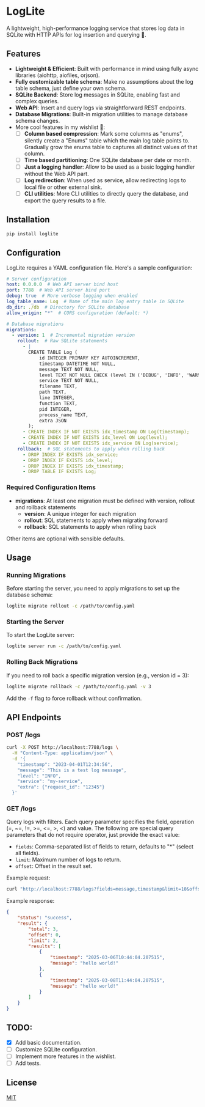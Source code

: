 # LogLite

A lightweight, high-performance logging service that stores log data in SQLite with HTTP APIs for log insertion and querying 📝.

## Features

- **Lightweight & Efficient**: Built with performance in mind using fully async libraries (aiohttp, aiofiles, orjson).
- **Fully customizable table schema**: Make no assumptions about the log table schema, just define your own schema.
- **SQLite Backend**: Store log messages in SQLite, enabling fast and complex queries.
- **Web API**: Insert and query logs via straightforward REST endpoints.
- **Database Migrations**: Built-in migration utilities to manage database schema changes.
- More cool features in my wishlist 👀:
  - [ ] **Column based compression**: Mark some columns as "enums", silently create a "Enums" table which the main log table points to. Gradually grow the enums table to 
  captures all distinct values of that column.
  - [ ] **Time based partitioning**: One SQLite database per date or month.
  - [ ] **Just a logging handler**: Allow to be used as a basic logging handler without the Web API part.
  - [ ] **Log redirection**: When used as service, allow redirecting logs to local file or other external sink.
  - [ ] **CLI utilities**: More CLI utilities to directly query the database, and export the query results to a file.

## Installation

```bash
pip install loglite
```

## Configuration

LogLite requires a YAML configuration file. Here's a sample configuration:

```yaml
# Server configuration
host: 0.0.0.0  # Web API server bind host
port: 7788  # Web API server bind port
debug: true  # More verbose logging when enabled
log_table_name: Log  # Name of the main log entry table in SQLite
db_dir: ./db  # Directory for SQLite database
allow_origin: "*"  # CORS configuration (default: *)

# Database migrations
migrations:
  - version: 1  # Incremental migration version
    rollout:  # Raw SQLite statements
      - |
        CREATE TABLE Log (
            id INTEGER PRIMARY KEY AUTOINCREMENT,
            timestamp DATETIME NOT NULL,
            message TEXT NOT NULL,
            level TEXT NOT NULL CHECK (level IN ('DEBUG', 'INFO', 'WARNING', 'ERROR', 'CRITICAL')),
            service TEXT NOT NULL,
            filename TEXT,
            path TEXT,
            line INTEGER,
            function TEXT,
            pid INTEGER,
            process_name TEXT,
            extra JSON
        );
      - CREATE INDEX IF NOT EXISTS idx_timestamp ON Log(timestamp);
      - CREATE INDEX IF NOT EXISTS idx_level ON Log(level);
      - CREATE INDEX IF NOT EXISTS idx_service ON Log(service);
    rollback:  # SQL statements to apply when rolling back
      - DROP INDEX IF EXISTS idx_service;
      - DROP INDEX IF EXISTS idx_level;
      - DROP INDEX IF EXISTS idx_timestamp;
      - DROP TABLE IF EXISTS Log;
```

### Required Configuration Items

- **migrations**: At least one migration must be defined with version, rollout and rollback statements
  - **version**: A unique integer for each migration
  - **rollout**: SQL statements to apply when migrating forward
  - **rollback**: SQL statements to apply when rolling back

Other items are optional with sensible defaults.

## Usage

### Running Migrations

Before starting the server, you need to apply migrations to set up the database schema:

```bash
loglite migrate rollout -c /path/to/config.yaml
```

### Starting the Server

To start the LogLite server:

```bash
loglite server run -c /path/to/config.yaml
```

### Rolling Back Migrations

If you need to roll back a specific migration version (e.g., version id = 3):

```bash
loglite migrate rollback -c /path/to/config.yaml -v 3
```

Add the `-f` flag to force rollback without confirmation.

## API Endpoints

### POST /logs

```bash
curl -X POST http://localhost:7788/logs \
  -H "Content-Type: application/json" \
  -d '{
    "timestamp": "2023-04-01T12:34:56",
    "message": "This is a test log message",
    "level": "INFO",
    "service": "my-service",
    "extra": {"request_id": "12345"}
  }'
```

### GET /logs

Query logs with filters. Each query parameter specifies the field, operation (=, ~=, !=, >=, <=, >, <) and value. The following are special query parameters that do not require operator, just provide the exact value:

- ``fields``: Comma-separated list of fields to return, defaults to "*" (select all fields).
- ``limit``: Maximum number of logs to return.
- ``offset``: Offset in the result set.


Example request:
```bash
curl "http://localhost:7788/logs?fields=message,timestamp&limit=10&offset=0&level=>INFO&service==backend&timestamp=>=2023-04-01T00:00:00"
```

Example response:

```json
{
    "status": "success",
    "result": {
        "total": 3,
        "offset": 0,
        "limit": 2,
        "results": [
            {
                "timestamp": "2025-03-06T10:44:04.207515",
                "message": "hello world!"
            },
            {
                "timestamp": "2025-03-08T11:44:04.207515",
                "message": "hello world!"
            }
        ]
    }
}
```


## TODO:
- [x] Add basic documentation.
- [ ] Customize SQLite configuration.
- [ ] Implement more features in the wishlist.
- [ ] Add tests.

## License

[MIT](LICENSE)